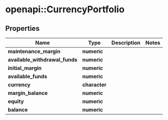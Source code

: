# openapi::CurrencyPortfolio

## Properties
Name | Type | Description | Notes
------------ | ------------- | ------------- | -------------
**maintenance_margin** | **numeric** |  | 
**available_withdrawal_funds** | **numeric** |  | 
**initial_margin** | **numeric** |  | 
**available_funds** | **numeric** |  | 
**currency** | **character** |  | 
**margin_balance** | **numeric** |  | 
**equity** | **numeric** |  | 
**balance** | **numeric** |  | 


